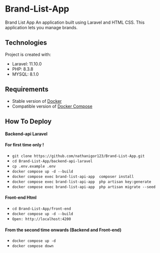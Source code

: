 # Brand-List-App
Brand List App An application built using Laravel and HTML CSS. This application lets you manage brands.

## Technologies
Project is created with:

- Laravel: 11.10.0
- PHP: 8.3.8
- MYSQL: 8.1.0

## Requirements
- Stable version of [Docker](https://docs.docker.com/engine/install/)
- Compatible version of [Docker Compose](https://docs.docker.com/compose/install/#install-compose)

## How To Deploy

#### Backend-api Laravel

#### For first time only !
- `git clone https://github.com/nathanigor123/Brand-List-App.git`
- `cd Brand-List-App/backend-api-laravel`
- `cp .env.example .env`
- `docker compose up -d --build`
- `docker compose exec brand-list-api-app  composer install`
- `docker compose exec brand-list-api-app  php artisan key:generate`
- `docker compose exec brand-list-api-app  php artisan migrate --seed`


#### Front-end Html
- `cd Brand-List-App/front-end`
- `docker compose up -d --build`
- `Open: http://localhost:4200`

#### From the second time onwards (Backend and Front-end)
- `docker compose up -d`
- `docker compose down`


